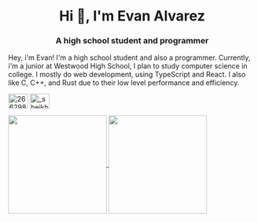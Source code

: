 <h1 align="center">Hi 👋, I'm Evan Alvarez</h1>
<h3 align="center">A high school student and programmer</h3>

<p>
  Hey, i'm Evan! I'm a high school student and also a programmer. Currently, i'm a
  junior at Westwood High School, I plan to study computer science in college. I mostly
  do web development, using TypeScript and React. I also like C, C++, and Rust due to
  their low level performance and efficiency.
</p>

<p align="left">
  <a href="https://stackoverflow.com/users/26629850" target="blank"><img align="center" src="https://raw.githubusercontent.com/rahuldkjain/github-profile-readme-generator/master/src/images/icons/Social/stack-overflow.svg" alt="26629850" height="30" width="40" /></a>
  <a href="https://discordapp.com/users/1278461266356338782" target="blank"><img align="center" src="https://raw.githubusercontent.com/rahuldkjain/github-profile-readme-generator/master/src/images/icons/Social/discord.svg" alt="_sheikhevan" height="30" width="40" /></a>
</p>

<a href="https://github.com/anuraghazra/github-readme-stats">
  <img height=200 align="center" src="https://github-readme-stats.vercel.app/api?username=sheikhevan&show_icons=true&theme=transparent" />
</a>
<a href="https://github.com/anuraghazra/convoychat">
  <img height=200 align="center" src="https://github-readme-stats.vercel.app/api/top-langs?username=sheikhevan&langs_count=8&theme=transparent&card_width=320" />
</a>
